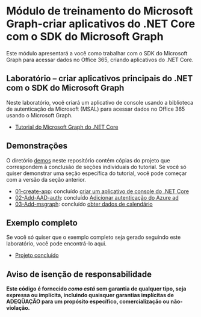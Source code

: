 # <a name="microsoft-graph-training-module---build-net-core-apps-with-the-microsoft-graph-sdk"></a>Módulo de treinamento do Microsoft Graph-criar aplicativos do .NET Core com o SDK do Microsoft Graph

Este módulo apresentará a você como trabalhar com o SDK do Microsoft Graph para acessar dados no Office 365, criando aplicativos do .NET Core.

## <a name="lab---build-net-core-apps-with-the-microsoft-graph-sdk"></a>Laboratório – criar aplicativos principais do .NET com o SDK do Microsoft Graph

Neste laboratório, você criará um aplicativo de console usando a biblioteca de autenticação da Microsoft (MSAL) para acessar dados no Office 365 usando o Microsoft Graph.

- [Tutorial do Microsoft Graph do .NET Core](https://docs.microsoft.com/graph/tutorials/dotnet-core)

## <a name="demos"></a>Demonstrações

O diretório [demos](./demos) neste repositório contém cópias do projeto que correspondem à conclusão de seções individuais do tutorial. Se você só quiser demonstrar uma seção específica do tutorial, você pode começar com a versão da seção anterior.

- [01-create-app](demos/01-create-app): concluído [criar um aplicativo de console do .NET Core](https://docs.microsoft.com/graph/tutorials/dotnet-core?tutorial-step=1)
- [02-Add-AAD-auth](demos/02-add-aad-auth): concluído [Adicionar autenticação do Azure ad](https://docs.microsoft.com/graph/tutorials/dotnet-core?tutorial-step=3)
- [03-Add-msgraph](demos/03-add-msgraph): concluído [obter dados de calendário](https://docs.microsoft.com/graph/tutorials/dotnet-core?tutorial-step=4)

## <a name="completed-sample"></a>Exemplo completo

Se você só quiser que o exemplo completo seja gerado seguindo este laboratório, você pode encontrá-lo aqui.

- [Projeto concluído](demos/03-add-msgraph)

## <a name="disclaimer"></a>Aviso de isenção de responsabilidade

**Este código é fornecido _como está_ sem garantia de qualquer tipo, seja expressa ou implícita, incluindo quaisquer garantias implícitas de ADEQÜAÇÃO para um propósito específico, comercialização ou não-violação.**
